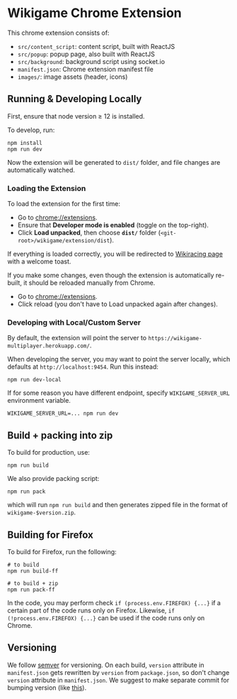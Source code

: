 # Wikigame Chrome Extension

This chrome extension consists of:

- `src/content_script`: content script, built with ReactJS
- `src/popup`: popup page, also built with ReactJS
- `src/background`: background script using socket.io
- `manifest.json`: Chrome extension manifest file
- `images/`: image assets (header, icons)

## Running & Developing Locally

First, ensure that node version &ge; 12 is installed.

To develop, run:

```
npm install
npm run dev
```

Now the extension will be generated to `dist/` folder, and file changes are automatically watched.

### Loading the Extension

To load the extension for the first time:

- Go to <a href="chrome://extensions">chrome://extensions</a>.
- Ensure that **Developer mode is enabled** (toggle on the top-right).
- Click **Load unpacked**, then choose **`dist/`** folder (`<git-root>/wikigame/extension/dist`).

If everything is loaded correctly, you will be redirected to [Wikiracing page](https://en.wikipedia.org/wiki/Wikiracing) with a welcome toast.

If you make some changes, even though the extension is automatically re-built, it should be reloaded manually from Chrome.

- Go to <a href="chrome://extensions">chrome://extensions</a>.
- Click reload (you don't have to Load unpacked again after changes).

### Developing with Local/Custom Server

By default, the extension will point the server to `https://wikigame-multiplayer.herokuapp.com/`.

When developing the server, you may want to point the server locally, which defaults at `http://localhost:9454`. Run this instead:

```
npm run dev-local
```

If for some reason you have different endpoint, specify `WIKIGAME_SERVER_URL` environment variable.

```
WIKIGAME_SERVER_URL=... npm run dev
```

## Build + packing into zip

To build for production, use:

```
npm run build
```

We also provide packing script:

```
npm run pack
```

which will run `npm run build` and then generates zipped file in the format of `wikigame-$version.zip`.

## Building for Firefox

To build for Firefox, run the following:

```
# to build
npm run build-ff

# to build + zip
npm run pack-ff
```

In the code, you may perform check `if (process.env.FIREFOX) {...}` if a certain part of the code runs only on Firefox. Likewise, `if (!process.env.FIREFOX) {...}` can be used if the code runs only on Chrome.

## Versioning

We follow [semver](https://semver.org/) for versioning. On each build, `version` attribute in `manifest.json` gets rewritten by `version` from `package.json`, so don't change `version` attribute in `manifest.json`. We suggest to make separate commit for bumping version (like [this](https://github.com/azaky/wikigame/commit/cdfc3c553780cc72ce624f012c8232acfa0bd494)).

